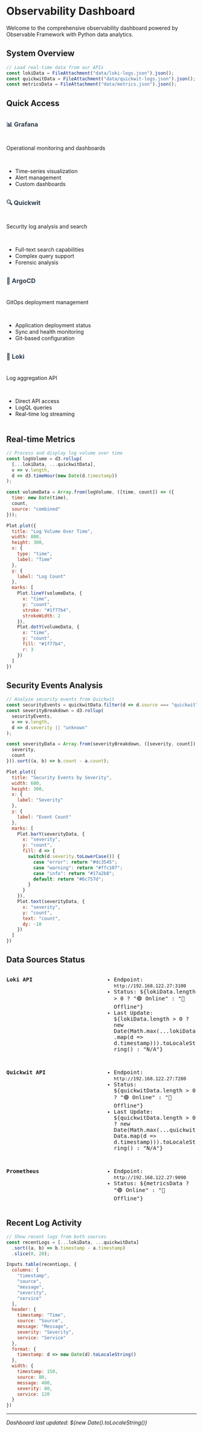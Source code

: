 # Observability Dashboard

Welcome to the comprehensive observability dashboard powered by Observable Framework with Python data analytics.

## System Overview

```js
// Load real-time data from our APIs
const lokiData = FileAttachment("data/loki-logs.json").json();
const quickwitData = FileAttachment("data/quickwit-logs.json").json();
const metricsData = FileAttachment("data/metrics.json").json();
```

## Quick Access

<div class="service-grid">

### [📊 Grafana](http://grafana.k3s.local)
Operational monitoring and dashboards
- Time-series visualization
- Alert management
- Custom dashboards

### [🔍 Quickwit](http://quickwit.k3s.local/ui/search)
Security log analysis and search
- Full-text search capabilities
- Complex query support
- Forensic analysis

### [🚀 ArgoCD](http://argocd.k3s.local)
GitOps deployment management
- Application deployment status
- Sync and health monitoring
- Git-based configuration

### [📝 Loki](http://loki.k3s.local)
Log aggregation API
- Direct API access
- LogQL queries
- Real-time log streaming

</div>

## Real-time Metrics

```js
// Process and display log volume over time
const logVolume = d3.rollup(
  [...lokiData, ...quickwitData],
  v => v.length,
  d => d3.timeHour(new Date(d.timestamp))
);

const volumeData = Array.from(logVolume, ([time, count]) => ({
  time: new Date(time),
  count,
  source: "combined"
}));
```

```js
Plot.plot({
  title: "Log Volume Over Time",
  width: 800,
  height: 300,
  x: {
    type: "time",
    label: "Time"
  },
  y: {
    label: "Log Count"
  },
  marks: [
    Plot.lineY(volumeData, {
      x: "time",
      y: "count",
      stroke: "#1f77b4",
      strokeWidth: 2
    }),
    Plot.dotY(volumeData, {
      x: "time",
      y: "count",
      fill: "#1f77b4",
      r: 3
    })
  ]
})
```

## Security Events Analysis

```js
// Analyze security events from Quickwit
const securityEvents = quickwitData.filter(d => d.source === "quickwit");
const severityBreakdown = d3.rollup(
  securityEvents,
  v => v.length,
  d => d.severity || "unknown"
);

const severityData = Array.from(severityBreakdown, ([severity, count]) => ({
  severity,
  count
})).sort((a, b) => b.count - a.count);
```

```js
Plot.plot({
  title: "Security Events by Severity",
  width: 600,
  height: 300,
  x: {
    label: "Severity"
  },
  y: {
    label: "Event Count"
  },
  marks: [
    Plot.barY(severityData, {
      x: "severity",
      y: "count",
      fill: d => {
        switch(d.severity.toLowerCase()) {
          case "error": return "#dc3545";
          case "warning": return "#ffc107";
          case "info": return "#17a2b8";
          default: return "#6c757d";
        }
      }
    }),
    Plot.text(severityData, {
      x: "severity",
      y: "count",
      text: "count",
      dy: -10
    })
  ]
})
```

## Data Sources Status

<div class="status-grid">

**Loki API**
- Endpoint: `http://192.168.122.27:3100`
- Status: ${lokiData.length > 0 ? "🟢 Online" : "🔴 Offline"}
- Last Update: ${lokiData.length > 0 ? new Date(Math.max(...lokiData.map(d => d.timestamp))).toLocaleString() : "N/A"}

**Quickwit API**
- Endpoint: `http://192.168.122.27:7280`
- Status: ${quickwitData.length > 0 ? "🟢 Online" : "🔴 Offline"}
- Last Update: ${quickwitData.length > 0 ? new Date(Math.max(...quickwitData.map(d => d.timestamp))).toLocaleString() : "N/A"}

**Prometheus**
- Endpoint: `http://192.168.122.27:9090`
- Status: ${metricsData ? "🟢 Online" : "🔴 Offline"}

</div>

## Recent Log Activity

```js
// Show recent logs from both sources
const recentLogs = [...lokiData, ...quickwitData]
  .sort((a, b) => b.timestamp - a.timestamp)
  .slice(0, 20);
```

```js
Inputs.table(recentLogs, {
  columns: [
    "timestamp",
    "source",
    "message",
    "severity",
    "service"
  ],
  header: {
    timestamp: "Time",
    source: "Source",
    message: "Message",
    severity: "Severity",
    service: "Service"
  },
  format: {
    timestamp: d => new Date(d).toLocaleString()
  },
  width: {
    timestamp: 150,
    source: 80,
    message: 400,
    severity: 80,
    service: 120
  }
})
```

---

<style>
.service-grid {
  display: grid;
  grid-template-columns: repeat(auto-fit, minmax(250px, 1fr));
  gap: 1rem;
  margin: 2rem 0;
}

.service-grid > div {
  padding: 1.5rem;
  border: 1px solid #e1e5e9;
  border-radius: 8px;
  background: linear-gradient(135deg, #f8f9fa 0%, #e9ecef 100%);
}

.service-grid h3 {
  margin: 0 0 0.5rem 0;
  color: #2c3e50;
}

.service-grid a {
  text-decoration: none;
  color: inherit;
}

.service-grid a:hover {
  color: #007bff;
}

.status-grid {
  display: grid;
  grid-template-columns: repeat(auto-fit, minmax(200px, 1fr));
  gap: 1rem;
  margin: 1rem 0;
  font-family: monospace;
  font-size: 0.9rem;
}

.status-grid > div {
  padding: 1rem;
  background: #f8f9fa;
  border-radius: 4px;
  border-left: 4px solid #007bff;
}
</style>

*Dashboard last updated: ${new Date().toLocaleString()}*
